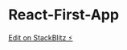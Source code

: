 # React-First-App

[Edit on StackBlitz ⚡️](https://stackblitz.com/edit/react-contact-manager-4-rhnyzo)